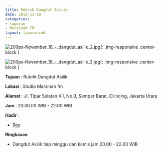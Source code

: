 ```yaml
---
title: Rubrik Dangdut Asiiik
date: 2012-11-18
categories:
- laporan
- Marsinah FM
layout: laporancmb
---
```



![200px-November_18_-_dangdut_asiiik_2.jpg](/uploads/200px-November_18_-_dangdut_asiiik_2.jpg){: .img-responsive .center-block }

![200px-November_18_-_dangdut_asiiik_3.jpg](/uploads/200px-November_18_-_dangdut_asiiik_3.jpg){: .img-responsive .center-block }


**Tujuan** : Rubrik Dangdut Asiiik 

**Lokasi** : Studio Marsinah fm 

**Alamat** : Jl. Tipar Selatan XII, No.9, Semper Barat, Cilincing, Jakarta Utara 

**Jam** : 20.00.00 WIB - 22:00 WIB 

**Hadir** :
* [Roy](http://wiki.ciptamedia.org/wiki/Roy)

**Ringkasan**  
* Dangdut Asiiik tiap minggu dan kamis jam 20.00 - 22.00 WIB
